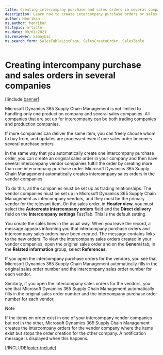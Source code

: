 ```yaml
---
title: Creating intercompany purchase and sales orders in several companies
description: Learn how to create intercompany purchase orders or sales orders in several companies for both trading companies and production companies.
author: Henrikan
ms.author: henrikan
ms.topic: article
ms.date: 09/01/2021
ms.reviewer: kamaybac
ms.search.form: SalesTableListPage, SalesCreateOrder, SalesTable
---
```


# Creating intercompany purchase and sales orders in several companies

[!include [banner](../../includes/banner.md)]

Microsoft Dynamics 365 Supply Chain Management is not limited to handling only one production company and several sales companies. All companies that are set up for intercompany can be both trading companies and production companies.

If more companies can deliver the same item, you can freely choose whom to buy from, and updates are processed even if one sales order becomes several purchase orders.

In the same way that you automatically create one intercompany purchase order, you can create an original sales order in your company and then have several intercompany vendor companies fulfill the order by creating more than one intercompany purchase order. Microsoft Dynamics 365 Supply Chain Management automatically creates intercompany sales orders in the vendor companies.

To do this, all the companies must be set up as trading relationships. The vendor companies must be set up in Microsoft Dynamics 365 Supply Chain Management as intercompany vendors, and they must be the primary vendor for the relevant item. On the sales order, in **Header view**, you must select the **Autocreate intercompany orders** field and the **Direct delivery** field on the **Intercompany settings** FastTab. This is the default setting.

You create the sales lines in the usual way. When you leave the record, a message appears informing you that intercompany purchase orders and intercompany sales orders have been created. The message contains links to the new orders. To view the intercompany sales orders created in your vendor companies, open the original sales order and on the **General** tab, in the **Related information** group, select **References**.

If you open the intercompany purchase orders for the vendors, you see that Microsoft Dynamics 365 Supply Chain Management automatically fills in the original sales order number and the intercompany sales order number for each vendor.

Similarly, if you open the intercompany sales orders for the vendors, you see that Microsoft Dynamics 365 Supply Chain Management automatically fills in the original sales order number and the intercompany purchase order number for each vendor.

> [!NOTE]
> If the items on order exist in one of your intercompany vendor companies but not in the other, Microsoft Dynamics 365 Supply Chain Management creates the intercompany orders for the vendor company where the items exist but stops the order creation for the other company. A notification message is displayed when this happens.

[!INCLUDE[footer-include](../../includes/footer-banner.md)]
